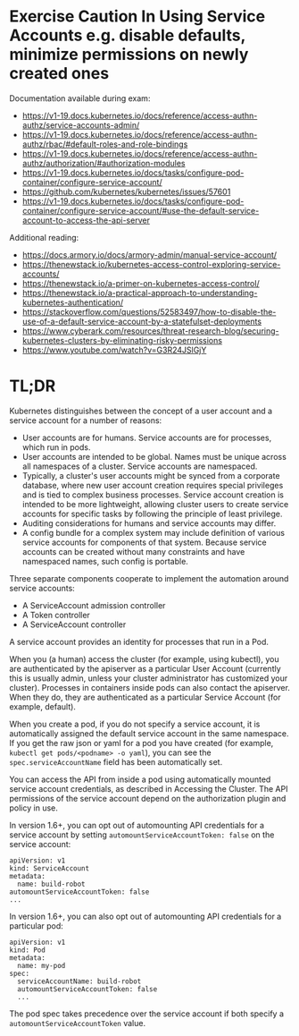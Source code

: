 # Exercise Caution In Using Service Accounts e.g. disable defaults, minimize permissions on newly created ones

Documentation available during exam:
* https://v1-19.docs.kubernetes.io/docs/reference/access-authn-authz/service-accounts-admin/
* https://v1-19.docs.kubernetes.io/docs/reference/access-authn-authz/rbac/#default-roles-and-role-bindings
* https://v1-19.docs.kubernetes.io/docs/reference/access-authn-authz/authorization/#authorization-modules
* https://v1-19.docs.kubernetes.io/docs/tasks/configure-pod-container/configure-service-account/
* https://github.com/kubernetes/kubernetes/issues/57601
* https://v1-19.docs.kubernetes.io/docs/tasks/configure-pod-container/configure-service-account/#use-the-default-service-account-to-access-the-api-server


Additional reading:
* https://docs.armory.io/docs/armory-admin/manual-service-account/
* https://thenewstack.io/kubernetes-access-control-exploring-service-accounts/
* https://thenewstack.io/a-primer-on-kubernetes-access-control/
* https://thenewstack.io/a-practical-approach-to-understanding-kubernetes-authentication/
* https://stackoverflow.com/questions/52583497/how-to-disable-the-use-of-a-default-service-account-by-a-statefulset-deployments
* https://www.cyberark.com/resources/threat-research-blog/securing-kubernetes-clusters-by-eliminating-risky-permissions
* https://www.youtube.com/watch?v=G3R24JSlGjY


# TL;DR

Kubernetes distinguishes between the concept of a user account and a service account for a number of reasons:

* User accounts are for humans. Service accounts are for processes, which run in pods.
* User accounts are intended to be global. Names must be unique across all namespaces of a cluster. Service accounts are namespaced.
* Typically, a cluster's user accounts might be synced from a corporate database, where new user account creation requires special privileges and is tied to complex business processes. Service account creation is intended to be more lightweight, allowing cluster users to create service accounts for specific tasks by following the principle of least privilege.
* Auditing considerations for humans and service accounts may differ.
* A config bundle for a complex system may include definition of various service accounts for components of that system. Because service accounts can be created without many constraints and have namespaced names, such config is portable.

Three separate components cooperate to implement the automation around service accounts:

* A ServiceAccount admission controller
* A Token controller
* A ServiceAccount controller

A service account provides an identity for processes that run in a Pod.

When you (a human) access the cluster (for example, using kubectl), you are authenticated by the apiserver as a particular User Account (currently this is usually admin, unless your cluster administrator has customized your cluster). Processes in containers inside pods can also contact the apiserver. When they do, they are authenticated as a particular Service Account (for example, default).

When you create a pod, if you do not specify a service account, it is automatically assigned the default service account in the same namespace. If you get the raw json or yaml for a pod you have created (for example, `kubectl get pods/<podname> -o yaml`), you can see the `spec.serviceAccountName` field has been automatically set.

You can access the API from inside a pod using automatically mounted service account credentials, as described in Accessing the Cluster. The API permissions of the service account depend on the authorization plugin and policy in use.

In version 1.6+, you can opt out of automounting API credentials for a service account by setting `automountServiceAccountToken: false` on the service account:

```
apiVersion: v1
kind: ServiceAccount
metadata:
  name: build-robot
automountServiceAccountToken: false
...
```

In version 1.6+, you can also opt out of automounting API credentials for a particular pod:

```
apiVersion: v1
kind: Pod
metadata:
  name: my-pod
spec:
  serviceAccountName: build-robot
  automountServiceAccountToken: false
  ...
```

The pod spec takes precedence over the service account if both specify a `automountServiceAccountToken` value.
